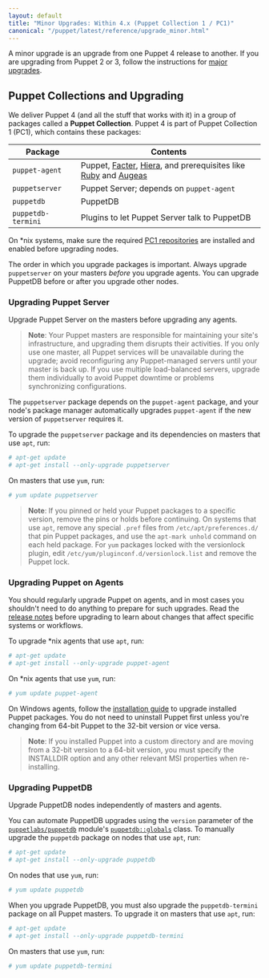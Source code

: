 ```yaml
---
layout: default
title: "Minor Upgrades: Within 4.x (Puppet Collection 1 / PC1)"
canonical: "/puppet/latest/reference/upgrade_minor.html"
---
```


[`puppetlabs/puppetdb`]: https://forge.puppetlabs.com/puppetlabs/puppetdb
[PC1 repositories]: ./install_linux.html#install-a-release-package-to-enable-puppet-labs-package-repositories
[major upgrades]: ./upgrade_major_pre.html

A minor upgrade is an upgrade from one Puppet 4 release to another. If you are upgrading from Puppet 2 or 3, follow the instructions for [major upgrades][].

## Puppet Collections and Upgrading

We deliver Puppet 4 (and all the stuff that works with it) in a group of packages called a **Puppet Collection**. Puppet 4 is part of Puppet Collection 1 (PC1), which contains these packages:

Package            | Contents
-------------------|----------------------------------------------
`puppet-agent`     | Puppet, [Facter](/facter/), [Hiera](/hiera/), and prerequisites like [Ruby](https://www.ruby-lang.org/) and [Augeas](http://augeas.net/)
`puppetserver`     | Puppet Server; depends on `puppet-agent`
`puppetdb`         | PuppetDB
`puppetdb-termini` | Plugins to let Puppet Server talk to PuppetDB

On \*nix systems, make sure the required [PC1 repositories][] are installed and enabled before upgrading nodes.

The order in which you upgrade packages is important. Always upgrade `puppetserver` on your masters _before_ you upgrade agents. You can upgrade PuppetDB before or after you upgrade other nodes.

### Upgrading Puppet Server

Upgrade Puppet Server on the masters before upgrading any agents. 

> **Note**: Your Puppet masters are responsible for maintaining your site's infrastructure, and upgrading them disrupts their activities. If you only use one master, all Puppet services will be unavailable during the upgrade; avoid reconfiguring any Puppet-managed servers until your master is back up. If you use multiple load-balanced servers, upgrade them individually to avoid Puppet downtime or problems synchronizing configurations.

The `puppetserver` package depends on the `puppet-agent` package, and your node's package manager automatically upgrades `puppet-agent` if the new version of `puppetserver` requires it.

To upgrade the `puppetserver` package and its dependencies on masters that use `apt`, run:

~~~ bash
# apt-get update
# apt-get install --only-upgrade puppetserver
~~~

On masters that use `yum`, run:

~~~ bash
# yum update puppetserver
~~~

> **Note**: If you pinned or held your Puppet packages to a specific version, remove the pins or holds before continuing. On systems that use `apt`, remove any special `.pref` files from `/etc/apt/preferences.d/` that pin Puppet packages, and use the `apt-mark unhold` command on each held package. For `yum` packages locked with the versionlock plugin, edit `/etc/yum/pluginconf.d/versionlock.list` and remove the Puppet lock.

### Upgrading Puppet on Agents

You should regularly upgrade Puppet on agents, and in most cases you shouldn't need to do anything to prepare for such upgrades. Read the [release notes](./release_notes.html) before upgrading to learn about changes that affect specific systems or workflows.

To upgrade \*nix agents that use `apt`, run:

~~~ bash
# apt-get update
# apt-get install --only-upgrade puppet-agent
~~~

On \*nix agents that use `yum`, run:

~~~ bash
# yum update puppet-agent
~~~

On Windows agents, follow the [installation guide](./install_windows.html) to upgrade installed Puppet packages. You do not need to uninstall Puppet first unless you're changing from 64-bit Puppet to the 32-bit version or vice versa.

> **Note**: If you installed Puppet into a custom directory and are moving from a 32-bit version to a 64-bit version, you must specify the INSTALLDIR option and any other relevant MSI properties when re-installing.

### Upgrading PuppetDB

Upgrade PuppetDB nodes independently of masters and agents. 

You can automate PuppetDB upgrades using the `version` parameter of the [`puppetlabs/puppetdb`][] module's [`puppetdb::globals`](https://forge.puppetlabs.com/puppetlabs/puppetdb#usage) class. To manually upgrade the `puppetdb` package on nodes that use `apt`, run:

~~~ bash
# apt-get update
# apt-get install --only-upgrade puppetdb
~~~

On nodes that use `yum`, run:

~~~ bash
# yum update puppetdb
~~~

When you upgrade PuppetDB, you must also upgrade the `puppetdb-termini` package on all Puppet masters. To upgrade it on masters that use `apt`, run:

~~~ bash
# apt-get update
# apt-get install --only-upgrade puppetdb-termini
~~~

On masters that use `yum`, run:

~~~ bash
# yum update puppetdb-termini
~~~